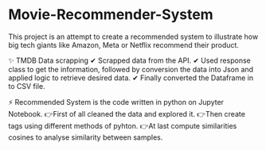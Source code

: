 # Movie-Recommender-System
This project is an attempt to create a recommended system to illustrate how big tech giants like Amazon, Meta or Netflix recommend their product.

✨ TMDB Data scrapping
    ✔ Scrapped data from the API.
    ✔ Used response class to get the information, followed by conversion the data into Json and applied logic to retrieve desired data.
    ✔ Finally converted the Dataframe in to CSV file.

⚡ Recommended System is the code written in python on Jupyter Notebook. 
   👉First of all cleaned the data and explored it.
   👉Then create tags using different methods of pyhton.
   👉At last compute similarities cosines to analyse similarity between samples.



